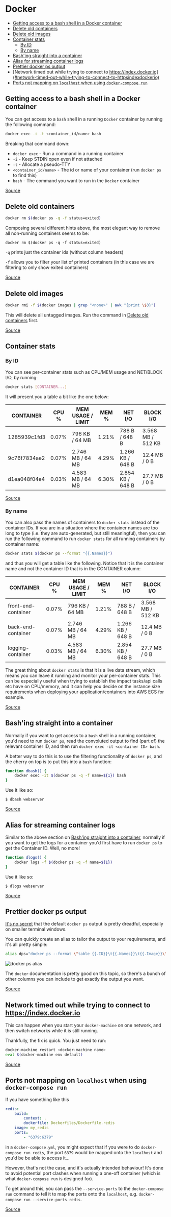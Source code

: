 # Docker

<!-- MarkdownTOC -->

- [Getting access to a bash shell in a Docker container](#getting-access-to-a-bash-shell-in-a-docker-container)
- [Delete old containers](#delete-old-containers)
- [Delete old images](#delete-old-images)
- [Container stats](#container-stats)
    - [By ID](#by-id)
    - [By name](#by-name)
- [Bash'ing straight into a container](#bashing-straight-into-a-container)
- [Alias for streaming container logs](#alias-for-streaming-container-logs)
- [Prettier docker ps output](#prettier-docker-ps-output)
- [Network timed out while trying to connect to https://index.docker.io](#network-timed-out-while-trying-to-connect-to-httpsindexdockerio)
- [Ports not mapping on `localhost` when using `docker-compose run`](#ports-not-mapping-on-localhost-when-using-docker-compose-run)

<!-- /MarkdownTOC -->

## Getting access to a bash shell in a Docker container

You can get access to a `bash` shell in a running `Docker` container by running the following command:

```bash
docker exec -i -t <container_id/name> bash
```

Breaking that command down:

* `docker exec` - Run a command in a running container
* `-i` - Keep STDIN open even if not attached
* `-t` - Allocate a pseudo-TTY
* `<container_id/name>` - The id or name of your container (run `docker ps` to find this)
* `bash` - The command you want to run in the `Docker` container

[Source](http://askubuntu.com/a/543057)

## Delete old containers

```bash
docker rm $(docker ps -q -f status=exited)
```

Composing several different hints above, the most elegant way to remove all non-running containers seems to be:

`docker rm $(docker ps -q -f status=exited)`

`-q` prints just the container ids (without column headers)

`-f` allows you to filter your list of printed containers (in this case we are filtering to only show exited containers)

[Source](http://stackoverflow.com/a/29474367/1238596)

## Delete old images

```bash
docker rmi -f $(docker images | grep "<none>" | awk "{print \$3}")
```

This will delete all untagged images. Run the command in [Delete old containers](#delete-old-containers) first.

[Source](https://forums.docker.com/t/command-to-remove-all-unused-images/20/5)

## Container stats

### By ID

You can see per-container stats such as CPU/MEM usage and NET/BLOCK I/O, by running:

```bash
docker stats [CONTAINER...]
```

It will present you a table a bit like the one below:

| CONTAINER | CPU % | MEM USAGE / LIMIT | MEM % | NET I/O | BLOCK I/O |
| --------- | ----- | ----------------- | ----- | ------- | --------- |
1285939c1fd3 | 0.07% | 796 KB / 64 MB | 1.21% | 788 B / 648 B | 3.568 MB / 512 KB
9c76f7834ae2 | 0.07% | 2.746 MB / 64 MB | 4.29% | 1.266 KB / 648 B | 12.4 MB / 0 B
d1ea048f04e4 | 0.03% | 4.583 MB / 64 MB | 6.30% |2.854 KB / 648 B | 27.7 MB / 0 B

[Source](https://docs.docker.com/engine/reference/commandline/stats/)

### By name

You can also pass the names of containers to `docker stats` instead of the container IDs. If you are in a situation where the container names are too long to type (i.e. they are auto-generated, but still meaningful), then you can run the following command to run `docker stats` for all running containers by container name:

```bash
docker stats $(docker ps --format "{{.Names}}")
```

and thus you will get a table like the following. Notice that it is the container name and not the container ID that is in the CONTAINER column:

| CONTAINER | CPU % | MEM USAGE / LIMIT | MEM % | NET I/O | BLOCK I/O |
| --------- | ----- | ----------------- | ----- | ------- | --------- |
front-end-container | 0.07% | 796 KB / 64 MB | 1.21% | 788 B / 648 B | 3.568 MB / 512 KB
back-end-container | 0.07% | 2.746 MB / 64 MB | 4.29% | 1.266 KB / 648 B | 12.4 MB / 0 B
logging-container | 0.03% | 4.583 MB / 64 MB | 6.30% |2.854 KB / 648 B | 27.7 MB / 0 B

The great thing about `docker stats` is that it is a live data stream, which means you can leave it running and monitor your per-container stats. This can be especially useful when trying to establish the impact tasks/api calls etc have on CPU/memory, and it can help you decide on the instance size requirements when deploying your application/containers into AWS ECS for example.

[Source](https://docs.docker.com/engine/reference/commandline/ps/#formatting)

## Bash'ing straight into a container

Normally if you want to get access to a `bash` shell in a running container, you'd need to run `docker ps`, read the convoluted output to find (part of) the relevant container ID, and then run `docker exec -it <container ID> bash`.

A better way to do this is to use the filtering functionality of `docker ps`, and the cherry on top is to put this into a `bash` function:

```bash
function dbash() {
    docker exec -it $(docker ps -q -f name=${1}) bash
}
```

Use it like so:

```
$ dbash webserver
```

[Source](https://docs.docker.com/engine/reference/commandline/ps/#/filtering)

## Alias for streaming container logs

Similar to the above section on [Bash'ing straight into a container](#bashing-straight-into-a-container), normally if you want to get the logs for a container you'd first have to run `docker ps` to get the Container ID. Well, no more!

```bash
function dlogs() {
    docker logs -f $(docker ps -q -f name=${1})
}
```

Use it like so:

```
$ dlogs webserver
```

[Source](https://docs.docker.com/engine/reference/commandline/ps/#/filtering)

## Prettier docker ps output

[It's no secret](https://github.com/docker/docker/issues/7477) that the default `docker ps` output is pretty dreadful, especially on smaller terminal windows.

You can quickly create an alias to tailor the output to your requirements, and it's all pretty simple:

```bash
alias dps="docker ps --format \"table {{.ID}}\t{{.Names}}\t{{.Image}}\""
```

![docker ps alias](https://cloud.githubusercontent.com/assets/6367914/18452085/8263f564-7931-11e6-8b91-0cb52733da8b.png)

The `docker` documentation is pretty good on this topic, so there's a bunch of other columns you can include to get exactly the output you want.

[Source](https://docs.docker.com/engine/reference/commandline/ps/#/formatting)

## Network timed out while trying to connect to https://index.docker.io

This can happen when you start your `docker-machine` on one network, and then switch networks while it is still running.

Thankfully, the fix is quick. You just need to run:

```bash
docker-machine restart <docker-machine name>
eval $(docker-machine env default)
```

[Source](http://stackoverflow.com/a/32023104/1238596)

## Ports not mapping on `localhost` when using `docker-compose run`

If you have something like this

```yaml
redis:
    build:
        context: .
        dockerfile: Dockerfiles/Dockerfile.redis
    image: my_redis
    ports:
        - "6379:6379"
```

in a `docker-compose.yml`, you might expect that if you were to do `docker-compose run redis`, the port `6379` would be mapped onto the `localhost` and you'd be be able to access it...

However, that's not the case, and it's actually intended behaviour! It's done to avoid potential port clashes when running a one-off container (which is what `docker-compose run` is designed for).

To get around this, you can pass the `--service-ports` to the `docker-compose run` command to tell it to map the ports onto the `localhost`, e.g. `docker-compose run --service-ports redis`.

[Source](https://github.com/docker/compose/issues/1259#issuecomment-90878095)
